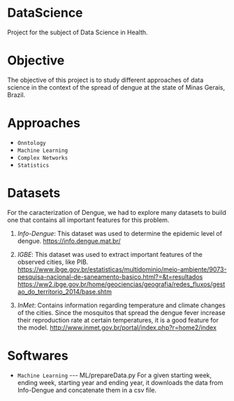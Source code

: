 # DataScience
Project for the subject of Data Science in Health.

# Objective
The objective of this project is to study different approaches of data science in the context of the spread of dengue at the state of Minas Gerais, Brazil.

# Approaches
- `Onntology`
- `Machine Learning`
- `Complex Networks`
- `Statistics`

# Datasets
For the caracterization of Dengue, we had to explore many datasets to build one that contains all important features for this problem.

1) *Info-Dengue*: This dataset was used to determine the epidemic level of dengue.
https://info.dengue.mat.br/
  
2) *IGBE*: This dataset was used to extract important features of the observed cities, like PIB.
https://www.ibge.gov.br/estatisticas/multidominio/meio-ambiente/9073-pesquisa-nacional-de-saneamento-basico.html?=&t=resultados
https://ww2.ibge.gov.br/home/geociencias/geografia/redes_fluxos/gestao_do_territorio_2014/base.shtm
  
3) *InMet*: Contains information regarding temperature and climate changes of the cities. Since the mosquitos that spread the dengue fever increase their reproduction rate at certain temperatures, it is a good feature for the model.
http://www.inmet.gov.br/portal/index.php?r=home2/index
  
# Softwares
- `Machine Learning`
--- ML/prepareData.py
   For a given starting week, ending week, starting year and ending year, it downloads the data from Info-Dengue and concatenate them in a csv file.
